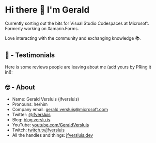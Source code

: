 # Hi there 👋 I'm Gerald

Currently sorting out the bits for Visual Studio Codespaces at Microsoft. Formerly working on Xamarin.Forms.

Love interacting with the community and exchanging knowledge 📚.

## 🧪 - Testimonials
Here is some reviews people are leaving about me (add yours by PRing it in!):

<!--
I.e.

> Your eyebrows are on fleek.
> -Derek Zoolander

> You’re one of my favorite drunken karaoke partners.
> -JarJar Binks

> 10/10 would befriend again
> -Rick Sanchez
-->

## 🤓 - About

- Name: Gerald Versluis (jfversluis)
- Pronouns: he/him
- Company email: gerald.versluis@microsoft.com
- Twitter: [@jfversluis](https://twitter.com/jfversluis)
- Blog: [blog.verslu.is](https://blog.verslu.is)
- YouTube: [youtube.com/GeraldVersluis](https://www.youtube.com/GeraldVersluis)
- Twitch: [twitch.tv/jfversluis](https://www.twitch.tv/jfversluis)
- All the handles and things: [jfversluis.dev](https://jfversluis.dev)
